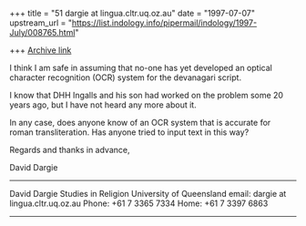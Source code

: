 +++
title = "51 dargie at lingua.cltr.uq.oz.au"
date = "1997-07-07"
upstream_url = "https://list.indology.info/pipermail/indology/1997-July/008765.html"

+++
[Archive link](https://list.indology.info/pipermail/indology/1997-July/008765.html)

I think I am safe in assuming that no-one has yet developed an optical
character recognition (OCR) system for the devanagari script.

I know that DHH Ingalls and his son had worked on the problem some 20 years
ago, but I have not heard any more about it.

In any case, does anyone know of an OCR system that is accurate for roman
transliteration.  Has anyone tried to input text in this way?

Regards and thanks in advance,

David Dargie

*****************************************************************
David Dargie
Studies in Religion
University of Queensland
email: dargie at lingua.cltr.uq.oz.au
Phone: +61 7 3365 7334
Home: +61 7 3397 6863
*****************************************************************





